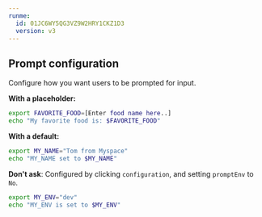 ```yaml
---
runme:
  id: 01JC6WY5QG3VZ9W2HRY1CKZ1D3
  version: v3
---
```


## Prompt configuration

Configure how you want users to be prompted for input.

**With a placeholder:**

```sh {"id":"01JC6WZCERVJZRQJ0BZJRMKME6","name":"placeholder-prompt"}
export FAVORITE_FOOD=[Enter food name here..]
echo "My favorite food is: $FAVORITE_FOOD"
```

**With a default:**

```sh {"id":"01JC6X47FCSYAAD907NPQ4PKAS","name":"default-prompt"}
export MY_NAME="Tom from Myspace"
echo "MY_NAME set to $MY_NAME"
```

**Don't ask**: Configured by clicking `configuration`, and setting `promptEnv` to `No`.

```sh {"id":"01JC6X7Z5ARXZX424SBWD419DG","name":"dont-ask-prompt","promptEnv":"no"}
export MY_ENV="dev"
echo "MY_ENV is set to $MY_ENV"
```